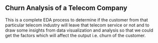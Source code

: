 ## **Churn Analysis of a Telecom Company**
 This is a complete EDA process to determine if the customer from that particular telecom industry will leave that telecom service or not and to draw some insights from data visualization and analysis so that we could get the factors which will affect the output i.e. churn of the customer.
